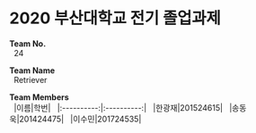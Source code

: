 # 2020 부산대학교 전기 졸업과제
**Team No.**<br/>
&nbsp;&nbsp;24

**Team Name**<br/>
&nbsp;&nbsp;Retriever

**Team Members**<br/>
&nbsp;&nbsp;|이름|학번|
&nbsp;&nbsp;|:----------:|:----------:|
&nbsp;&nbsp;|한광재|201524615|
&nbsp;&nbsp;|송동욱|201424475|
&nbsp;&nbsp;|이수민|201724535|

